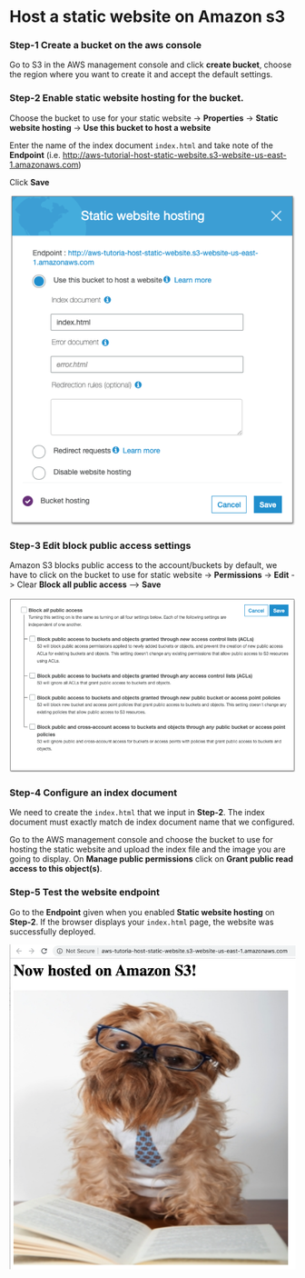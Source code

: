 # Host a static website on Amazon s3


### Step-1 Create a bucket on the aws console
Go to S3 in the AWS management console and click **create bucket**, choose the region where you want to create it and accept
the default settings. 

### Step-2 Enable static website hosting for the bucket. 
Choose the bucket to use for your static website -> **Properties** -> **Static website hosting** 
-> **Use this bucket to host a website** 

Enter the name of the index document ``index.html`` and take note of the **Endpoint** (i.e. http://aws-tutorial-host-static-website.s3-website-us-east-1.amazonaws.com)

Click **Save**

![S3 Static website hosting config](images/static-website-hosting.png)

### Step-3 Edit block public access settings
Amazon S3 blocks public access to the account/buckets by default, we have to click on the bucket to use for static website -> **Permissions**
-> **Edit** -> Clear **Block all public access** --> **Save**

![Clear block all public access](images/unlock-public-access.png)


### Step-4 Configure an index document
We need to create the ```index.html``` that we input in **Step-2**. The index document must exactly match de index document name that we configured.

Go to the AWS management console and choose the bucket to use for hosting the static website and upload the index file and the image you are going to display. On **Manage public permissions**
click on **Grant public read access to this object(s)**. 

### Step-5 Test the website endpoint
Go to the **Endpoint** given when you enabled **Static website hosting** on **Step-2**. If the browser displays your `index.html` page, the website was successfully deployed. 

![Static website working](images/index.png)